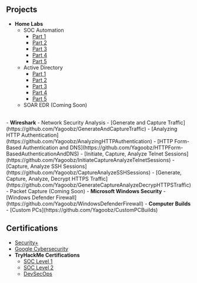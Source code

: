 <h2>Projects</h2>

- <b>Home Labs</b>
  - SOC Automation
    - [Part 1](https://github.com/Yagoobz/SOCAutomationProjectPart1)
    - [Part 2](https://github.com/Yagoobz/SOCAutomationProjectPart2)
    - [Part 3](https://github.com/Yagoobz/SOCAutomationProjectPart3)
    - [Part 4](https://github.com/Yagoobz/SOCAutomationProjectPart4)
    - [Part 5](https://github.com/Yagoobz/SOCAutomationProjectPart5)
  - Active Directory
    - [Part 1](https://github.com/Yagoobz/ActiveDirectoryProjectPart1)
    - [Part 2](https://github.com/Yagoobz/ActiveDirectoryProjectPart2)
    - [Part 3](https://github.com/Yagoobz/ActiveDirectoryProjectPart3)
    - [Part 4](https://github.com/Yagoobz/ActiveDirectoryProjectPart4)
    - [Part 5](https://github.com/Yagoobz/ActiveDirectoryProjectPart5)
  - SOAR EDR (Coming Soon)
<br />
- <b>Wireshark</b>
  - Network Security Analysis
    - [Generate and Capture Traffic](https://github.com/Yagoobz/GenerateAndCaptureTraffic)
    - [Analyzing HTTP Authentication](https://github.com/Yagoobz/AnalyzingHTTPAuthentication)
    - [HTTP Form-Based Authentication and DNS](https://github.com/Yagoobz/HTTPForm-BasedAuthenticationAndDNS)
    - [Initiate, Capture, Analyze Telnet Sessions](https://github.com/Yagoobz/InitiateCaptureAnalyzeTelnetSessions)
    - [Capture, Analyze SSH Sessions](https://github.com/Yagoobz/CaptureAnalyzeSSHSessions)
    - [Generate, Capture, Analyze, Decrypt HTTPS Traffic](https://github.com/Yagoobz/GenerateCaptureAnalyzeDecrypHTTPSTraffic)
  - Packet Capture (Coming Soon)
- <b>Microsoft Windows Security</b>
  - [Windows Defender Firewall](https://github.com/Yagoobz/WindowsDefenderFirewall)
- <b>Computer Builds</b>
  - [Custom PCs](https://github.com/Yagoobz/CustomPCBuilds)

 <h2>Certifications</h2>

- [Security+](https://www.credly.com/badges/eedde7c6-91bb-4dd4-85eb-ce0e37510292/linked_in_profile)
- [Google Cybersecurity](https://www.credly.com/badges/01d71e21-671e-45c5-8a4a-b3267e4dab57/linked_in_profile)
- <b>TryHackMe Certifications</b>
  - [SOC Level 1](...)
  - [SOC Level 2](...)
  - [DevSecOps](...)

